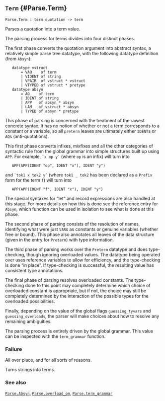 ## `Term` {#Parse.Term}


```
Parse.Term : term quotation -> term
```



Parses a quotation into a term value.


The parsing process for terms divides into four distinct phases.

The first phase converts the quotation argument into abstract syntax,
a relatively simple parse tree datatype, with the following datatype
definition (from `Absyn`):
    
       datatype vstruct
           = VAQ    of term
           | VIDENT of string
           | VPAIR  of vstruct * vstruct
           | VTYPED of vstruct * pretype
       datatype absyn
           = AQ    of term
           | IDENT of string
           | APP   of absyn * absyn
           | LAM   of vstruct * absyn
           | TYPED of absyn * pretype
    
This phase of parsing is concerned with the treatment of the
rawest concrete syntax.  It has no notion of whether or not a term
corresponds to a constant or a variable, so all `preterm` leaves are
ultimately either `IDENT`s or `AQ`s (anti-quotations).

This first phase converts infixes, mixfixes and all the other
categories of syntactic rule from the global grammar into simple
structures built up using `APP`.  For example, `` `x op y` `` (where `op`
is an infix) will turn into
    
       APP(APP(IDENT "op", IDENT "x"), IDENT "y")
    
and `` `tok1 x tok2 y` `` (where `tok1 _ tok2` has been declared as a
`Prefix` form for the term `f`) will turn into
    
       APP(APP(IDENT "f", IDENT "x"), IDENT "y")
    
The special syntaxes for “let” and record expressions are also
handled at this stage.  For more details on how this is done see the
reference entry for `Absyn`, which function can be used in
isolation to see what is done at this phase.

The second phase of parsing consists of the resolution of names,
identifying what were just `VAR`s as constants or genuine variables
(whether free or bound).  This phase also annotates all leaves of the
data structure (given in the entry for `Preterm`) with type
information.

The third phase of parsing works over the `Preterm` datatype and does
type-checking, though ignoring overloaded values.  The datatype being
operated over uses reference variables to allow for efficiency, and
the type-checking is done “in place”.  If type-checking is
successful, the resulting value has consistent type annotations.

The final phase of parsing resolves overloaded constants.  The
type-checking done to this point may completely determine which choice
of overloaded constant is appropriate, but if not, the choice may
still be completely determined by the interaction of the possible
types for the overloaded possibilities.

Finally, depending on the value of the global flags `guessing_tyvars`
and `guessing_overloads`, the parser will make choices about how to
resolve any remaining ambiguities.

The parsing process is entirely driven by the global grammar.  This
value can be inspected with the `term_grammar` function.

### Failure

All over place, and for all sorts of reasons.


Turns strings into terms.

### See also

[`Parse.Absyn`](#Parse.Absyn), [`Parse.overload_on`](#Parse.overload_on), [`Parse.term_grammar`](#Parse.term_grammar)

